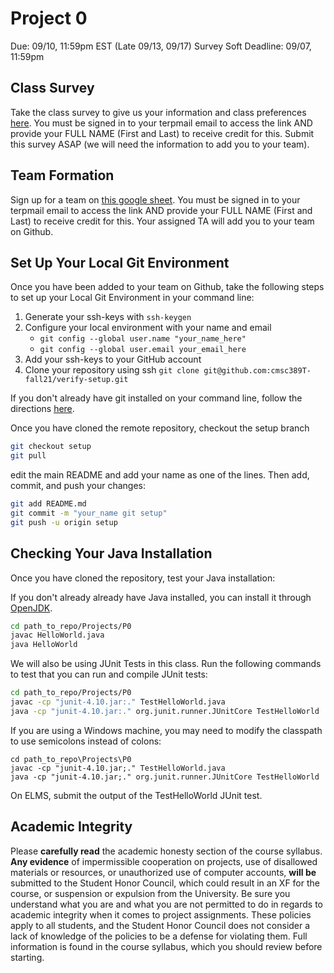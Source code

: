 # Project 0
Due: 09/10, 11:59pm EST (Late 09/13, 09/17)
Survey Soft Deadline: 09/07, 11:59pm

## Class Survey

Take the class survey to give us your information and class preferences [here](https://forms.gle/ZEkNzA9qPKvHWQRp6). You must be signed in to your terpmail email to access the link AND provide your FULL NAME (First and Last) to receive credit for this. Submit this survey ASAP (we will need the information to add you to your team).

## Team Formation

Sign up for a team on [this google sheet](https://docs.google.com/spreadsheets/d/1Vpk3ItHD1IkxlZtybxKcOvl4k_ZeH98llw5K6LoltDs/edit?usp=sharing). You must be signed in to your terpmail email to access the link AND provide your FULL NAME (First and Last) to receive credit for this.
Your assigned TA will add you to your team on Github. 

## Set Up Your Local Git Environment
Once you have been added to your team on Github, take the following steps to set up your Local Git Environment in your command line:

1. Generate your ssh-keys with ```ssh-keygen```
2. Configure your local environment with your name and email
      - ```git config --global user.name "your_name_here"```
      - ```git config --global user.email your_email_here```
3. Add your ssh-keys to your GitHub account 
4. Clone your repository using ssh ```git clone git@github.com:cmsc389T-fall21/verify-setup.git```

If you don't already have git installed on your command line, follow the directions [here](https://git-scm.com/book/en/v2/Getting-Started-Installing-Git).

Once you have cloned the remote repository, checkout the setup branch

```bash
git checkout setup
git pull
```

edit the main README and add your name as one of the lines. Then add, commit, and push your changes:

```bash
git add README.md
git commit -m "your_name git setup"
git push -u origin setup
```

## Checking Your Java Installation

Once you have cloned the repository, test your Java installation:

If you don't already already have Java installed, you can install it through [OpenJDK](https://openjdk.java.net/install/).

```bash
cd path_to_repo/Projects/P0
javac HelloWorld.java
java HelloWorld
```

We will also be using JUnit Tests in this class. Run the following commands to test that you can run and compile JUnit tests:

```bash
cd path_to_repo/Projects/P0
javac -cp "junit-4.10.jar:." TestHelloWorld.java 
java -cp "junit-4.10.jar:." org.junit.runner.JUnitCore TestHelloWorld
```

If you are using a Windows machine, you may need to modify the classpath to use semicolons instead of colons:

```
cd path_to_repo\Projects\P0
javac -cp "junit-4.10.jar;." TestHelloWorld.java
java -cp "junit-4.10.jar;." org.junit.runner.JUnitCore TestHelloWorld
```

On ELMS, submit the output of the TestHelloWorld JUnit test.

## Academic Integrity

Please **carefully read** the academic honesty section of the course syllabus. **Any evidence** of impermissible cooperation on projects, use of disallowed materials or resources, or unauthorized use of computer accounts, **will be** submitted to the Student Honor Council, which could result in an XF for the course, or suspension or expulsion from the University. Be sure you understand what you are and what you are not permitted to do in regards to academic integrity when it comes to project assignments. These policies apply to all students, and the Student Honor Council does not consider a lack of knowledge of the policies to be a defense for violating them. Full information is found in the course syllabus, which you should review before starting.
